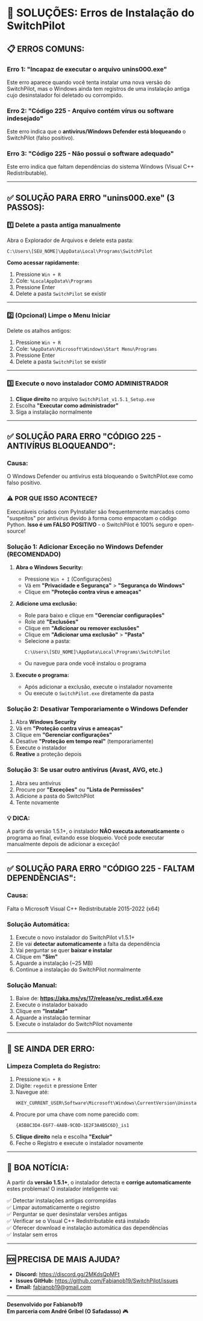 # 🔴 SOLUÇÕES: Erros de Instalação do SwitchPilot

## 📋 **ERROS COMUNS:**

### **Erro 1: "Incapaz de executar o arquivo unins000.exe"**
Este erro aparece quando você tenta instalar uma nova versão do SwitchPilot, mas o Windows ainda tem registros de uma instalação antiga cujo desinstalador foi deletado ou corrompido.

### **Erro 2: "Código 225 - Arquivo contém vírus ou software indesejado"**
Este erro indica que o **antivírus/Windows Defender está bloqueando** o SwitchPilot (falso positivo).

### **Erro 3: "Código 225 - Não possui o software adequado"**
Este erro indica que faltam dependências do sistema Windows (Visual C++ Redistributable).

---

## ✅ **SOLUÇÃO PARA ERRO "unins000.exe" (3 PASSOS):**

### **1️⃣ Delete a pasta antiga manualmente**

Abra o Explorador de Arquivos e delete esta pasta:
```
C:\Users\[SEU_NOME]\AppData\Local\Programs\SwitchPilot
```

**Como acessar rapidamente:**
1. Pressione `Win + R`
2. Cole: `%LocalAppData%\Programs`
3. Pressione Enter
4. Delete a pasta `SwitchPilot` se existir

---

### **2️⃣ (Opcional) Limpe o Menu Iniciar**

Delete os atalhos antigos:
1. Pressione `Win + R`
2. Cole: `%AppData%\Microsoft\Windows\Start Menu\Programs`
3. Pressione Enter
4. Delete a pasta `SwitchPilot` se existir

---

### **3️⃣ Execute o novo instalador COMO ADMINISTRADOR**

1. **Clique direito** no arquivo `SwitchPilot_v1.5.1_Setup.exe`
2. Escolha **"Executar como administrador"**
3. Siga a instalação normalmente

---

## ✅ **SOLUÇÃO PARA ERRO "CÓDIGO 225 - ANTIVÍRUS BLOQUEANDO":**

### **Causa:**
O Windows Defender ou antivírus está bloqueando o SwitchPilot.exe como falso positivo.

### **⚠️ POR QUE ISSO ACONTECE?**
Executáveis criados com PyInstaller são frequentemente marcados como "suspeitos" por antivírus devido à forma como empacotam o código Python. **Isso é um FALSO POSITIVO** - o SwitchPilot é 100% seguro e open-source!

### **Solução 1: Adicionar Exceção no Windows Defender (RECOMENDADO)**

1. **Abra o Windows Security:**
   - Pressione `Win + I` (Configurações)
   - Vá em **"Privacidade e Segurança"** > **"Segurança do Windows"**
   - Clique em **"Proteção contra vírus e ameaças"**

2. **Adicione uma exclusão:**
   - Role para baixo e clique em **"Gerenciar configurações"**
   - Role até **"Exclusões"**
   - Clique em **"Adicionar ou remover exclusões"**
   - Clique em **"Adicionar uma exclusão"** > **"Pasta"**
   - Selecione a pasta:
     ```
     C:\Users\[SEU_NOME]\AppData\Local\Programs\SwitchPilot
     ```
   - Ou navegue para onde você instalou o programa

3. **Execute o programa:**
   - Após adicionar a exclusão, execute o instalador novamente
   - Ou execute o `SwitchPilot.exe` diretamente da pasta

### **Solução 2: Desativar Temporariamente o Windows Defender**

1. Abra **Windows Security**
2. Vá em **"Proteção contra vírus e ameaças"**
3. Clique em **"Gerenciar configurações"**
4. Desative **"Proteção em tempo real"** (temporariamente)
5. Execute o instalador
6. **Reative** a proteção depois

### **Solução 3: Se usar outro antivírus (Avast, AVG, etc.)**

1. Abra seu antivírus
2. Procure por **"Exceções"** ou **"Lista de Permissões"**
3. Adicione a pasta do SwitchPilot
4. Tente novamente

### **💡 DICA:**
A partir da versão 1.5.1+, o instalador **NÃO executa automaticamente** o programa ao final, evitando esse bloqueio. Você pode executar manualmente depois de adicionar a exceção!

---

## ✅ **SOLUÇÃO PARA ERRO "CÓDIGO 225 - FALTAM DEPENDÊNCIAS":**

### **Causa:**
Falta o Microsoft Visual C++ Redistributable 2015-2022 (x64)

### **Solução Automática:**
1. Execute o novo instalador do SwitchPilot v1.5.1+
2. Ele vai **detectar automaticamente** a falta da dependência
3. Vai perguntar se quer **baixar e instalar**
4. Clique em **"Sim"**
5. Aguarde a instalação (~25 MB)
6. Continue a instalação do SwitchPilot normalmente

### **Solução Manual:**
1. Baixe de: **https://aka.ms/vs/17/release/vc_redist.x64.exe**
2. Execute o instalador baixado
3. Clique em **"Instalar"**
4. Aguarde a instalação terminar
5. Execute o instalador do SwitchPilot novamente

---

## 🎯 **SE AINDA DER ERRO:**

### **Limpeza Completa do Registro:**

1. Pressione `Win + R`
2. Digite: `regedit` e pressione Enter
3. Navegue até:
   ```
   HKEY_CURRENT_USER\Software\Microsoft\Windows\CurrentVersion\Uninstall
   ```
4. Procure por uma chave com nome parecido com:
   ```
   {A5B8C3D4-E6F7-4A8B-9C0D-1E2F3A4B5C6D}_is1
   ```
5. **Clique direito** nela e escolha **"Excluir"**
6. Feche o Registro e execute o instalador novamente

---

## 📢 **BOA NOTÍCIA:**

A partir da **versão 1.5.1+**, o instalador detecta e **corrige automaticamente** estes problemas! O instalador inteligente vai:

✅ Detectar instalações antigas corrompidas  
✅ Limpar automaticamente o registro  
✅ Perguntar se quer desinstalar versões antigas  
✅ Verificar se o Visual C++ Redistributable está instalado  
✅ Oferecer download e instalação automática das dependências  
✅ Instalar sem erros  

---

## 🆘 **PRECISA DE MAIS AJUDA?**

- **Discord:** https://discord.gg/2MKdsQpMFt
- **Issues GitHub:** https://github.com/Fabianob19/SwitchPilot/issues
- **Email:** fabianob19@gmail.com

---

**Desenvolvido por Fabianob19**  
**Em parceria com André Gribel (O Safadasso)** 🎮

